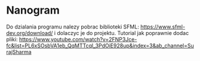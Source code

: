 # Nanogram
Do dzialania programu nalezy pobrac biblioteki SFML: https://www.sfml-dev.org/download/ i dolaczyc je do projektu. 
Tutorial jak poprawnie dodac pliki: https://www.youtube.com/watch?v=2FNP3Jce-fc&list=PL6xSOsbVA1eb_QqMTTcql_3PdOiE928up&index=3&ab_channel=SurajSharma
